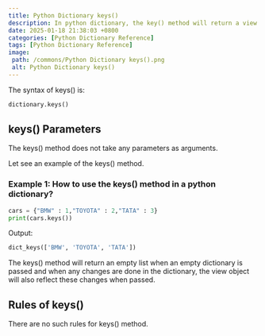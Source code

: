 ```yaml
---
title: Python Dictionary keys()
description: In python dictionary, the key() method will return a view object as a list that contains the keys of the specified dictionary.
date: 2025-01-18 21:38:03 +0800
categories: [Python Dictionary Reference]
tags: [Python Dictionary Reference]
image:
 path: /commons/Python Dictionary keys().png
 alt: Python Dictionary keys()
---
```


The syntax of keys() is:

```python
dictionary.keys()

```

<script type="text/javascript">
	atOptions = {
		'key' : '98858c4e91885e00ea9926beee01c03e',
		'format' : 'iframe',
		'height' : 90,
		'width' : 728,
		'params' : {}
	};
</script>
<script type="text/javascript" src="https://www.highperformanceformat.com/98858c4e91885e00ea9926beee01c03e/invoke.js"></script>
## keys() Parameters

The keys() method does not take any parameters as arguments.

Let see an example of the keys() method.

### Example 1: How to use the keys() method in a python dictionary?

```python
cars = {"BMW" : 1,"TOYOTA" : 2,"TATA" : 3}
print(cars.keys())
```



Output:

```python
dict_keys(['BMW', 'TOYOTA', 'TATA'])

```

The keys() method will return an empty list when an empty dictionary is passed and when any changes are done in the dictionary, the view object will also reflect these changes when passed.

<script type="text/javascript">
	atOptions = {
		'key' : '98858c4e91885e00ea9926beee01c03e',
		'format' : 'iframe',
		'height' : 90,
		'width' : 728,
		'params' : {}
	};
</script>
<script type="text/javascript" src="https://www.highperformanceformat.com/98858c4e91885e00ea9926beee01c03e/invoke.js"></script>
## Rules of keys()

<script type="text/javascript">
	atOptions = {
		'key' : '98858c4e91885e00ea9926beee01c03e',
		'format' : 'iframe',
		'height' : 90,
		'width' : 728,
		'params' : {}
	};
</script>
<script type="text/javascript" src="https://www.highperformanceformat.com/98858c4e91885e00ea9926beee01c03e/invoke.js"></script>
There are no such rules for keys() method.